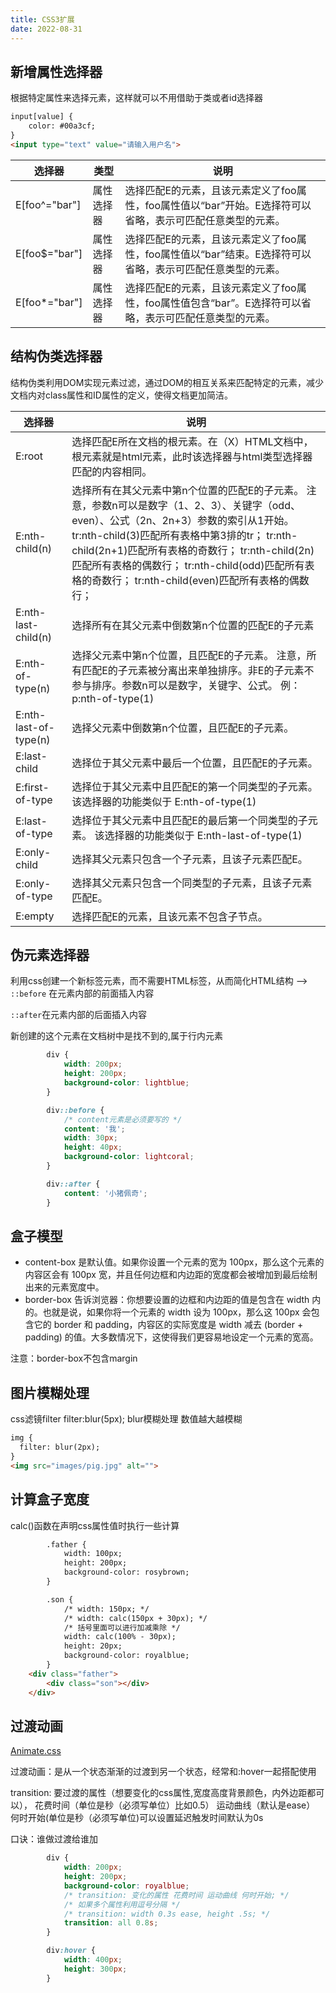 ```yaml
---
title: CSS3扩展
date: 2022-08-31
---
```


## 新增属性选择器

根据特定属性来选择元素，这样就可以不用借助于类或者id选择器

```html
input[value] {
    color: #00a3cf;
}
<input type="text" value="请输入用户名">
```

| 选择器        | 类型       | 说明                                                         |
| ------------- | ---------- | ------------------------------------------------------------ |
| E[foo^="bar"] | 属性选择器 | 选择匹配E的元素，且该元素定义了foo属性，foo属性值以“bar”开始。E选择符可以省略，表示可匹配任意类型的元素。 |
| E[foo$="bar"] | 属性选择器 | 选择匹配E的元素，且该元素定义了foo属性，foo属性值以“bar”结束。E选择符可以省略，表示可匹配任意类型的元素。 |
| E[foo*="bar"] | 属性选择器 | 选择匹配E的元素，且该元素定义了foo属性，foo属性值包含“bar”。E选择符可以省略，表示可匹配任意类型的元素。 |

## 结构伪类选择器

结构伪类利用DOM实现元素过滤，通过DOM的相互关系来匹配特定的元素，减少文档内对class属性和ID属性的定义，使得文档更加简洁。

| 选择器                | 说明                                                         |
| --------------------- | ------------------------------------------------------------ |
| E:root                | 选择匹配E所在文档的根元素。在（X）HTML文档中，根元素就是html元素，此时该选择器与html类型选择器匹配的内容相同。 |
| E:nth-child(n)        | 选择所有在其父元素中第n个位置的匹配E的子元素。 注意，参数n可以是数字（1、2、3）、关键字（odd、even）、公式（2n、2n+3）参数的索引从1开始。 tr:nth-child(3)匹配所有表格中第3排的tr； tr:nth-child(2n+1)匹配所有表格的奇数行； tr:nth-child(2n)匹配所有表格的偶数行； tr:nth-child(odd)匹配所有表格的奇数行； tr:nth-child(even)匹配所有表格的偶数行； |
| E:nth-last-child(n)   | 选择所有在其父元素中倒数第n个位置的匹配E的子元素             |
| E:nth-of-type(n)      | 选择父元素中第n个位置，且匹配E的子元素。 注意，所有匹配E的子元素被分离出来单独排序。非E的子元素不参与排序。参数n可以是数字，关键字、公式。 例：p:nth-of-type(1) |
| E:nth-last-of-type(n) | 选择父元素中倒数第n个位置，且匹配E的子元素。                 |
| E:last-child          | 选择位于其父元素中最后一个位置，且匹配E的子元素。            |
| E:first-of-type       | 选择位于其父元素中且匹配E的第一个同类型的子元素。 该选择器的功能类似于 E:nth-of-type(1) |
| E:last-of-type        | 选择位于其父元素中且匹配E的最后第一个同类型的子元素。 该选择器的功能类似于 E:nth-last-of-type(1) |
| E:only-child          | 选择其父元素只包含一个子元素，且该子元素匹配E。              |
| E:only-of-type        | 选择其父元素只包含一个同类型的子元素，且该子元素匹配E。      |
| E:empty               | 选择匹配E的元素，且该元素不包含子节点。                      |

## 伪元素选择器

利用css创建一个新标签元素，而不需要HTML标签，从而简化HTML结构 -->
`::before` 在元素内部的前面插入内容

`::after`在元素内部的后面插入内容

新创建的这个元素在文档树中是找不到的,属于行内元素

```css
        div {
            width: 200px;
            height: 200px;
            background-color: lightblue;
        }

        div::before {
            /* content元素是必须要写的 */
            content: '我';
            width: 30px;
            height: 40px;
            background-color: lightcoral;
        }

        div::after {
            content: '小猪佩奇';
        }
```

## 盒子模型

- content-box  是默认值。如果你设置一个元素的宽为 100px，那么这个元素的内容区会有 100px 宽，并且任何边框和内边距的宽度都会被增加到最后绘制出来的元素宽度中。
- border-box 告诉浏览器：你想要设置的边框和内边距的值是包含在 width 内的。也就是说，如果你将一个元素的 width 设为 100px，那么这 100px 会包含它的 border 和 padding，内容区的实际宽度是 width 减去 (border + padding) 的值。大多数情况下，这使得我们更容易地设定一个元素的宽高。

注意：border-box不包含margin

## 图片模糊处理

css滤镜filter filter:blur(5px); blur模糊处理 数值越大越模糊

```html
img {
  filter: blur(2px);
}
<img src="images/pig.jpg" alt="">
```

## 计算盒子宽度

calc()函数在声明css属性值时执行一些计算

```html
        .father {
            width: 100px;
            height: 200px;
            background-color: rosybrown;
        }

        .son {
            /* width: 150px; */
            /* width: calc(150px + 30px); */
            /* 括号里面可以进行加减乘除 */
            width: calc(100% - 30px);
            height: 20px;
            background-color: royalblue;
        }
    <div class="father">
        <div class="son"></div>
    </div>
```

## 过渡动画

[Animate.css](https://www.dowebok.com/demo/2014/98/)

过渡动画：是从一个状态渐渐的过渡到另一个状态，经常和:hover一起搭配使用

transition:
    要过渡的属性（想要变化的css属性,宽度高度背景颜色，内外边距都可以），
    花费时间（单位是秒（必须写单位）比如0.5）
    运动曲线（默认是ease）
    何时开始(单位是秒（必须写单位)可以设置延迟触发时间默认为0s

口诀：谁做过渡给谁加

```css
        div {
            width: 200px;
            height: 200px;
            background-color: royalblue;
            /* transition: 变化的属性 花费时间 运动曲线 何时开始; */
            /* 如果多个属性利用逗号分隔 */
            /* transition: width 0.3s ease, height .5s; */
            transition: all 0.8s;
        }

        div:hover {
            width: 400px;
            height: 300px;
        }
```